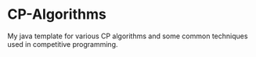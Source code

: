 # CP-Algorithms

My java template for various CP algorithms and some common techniques used in competitive programming.

